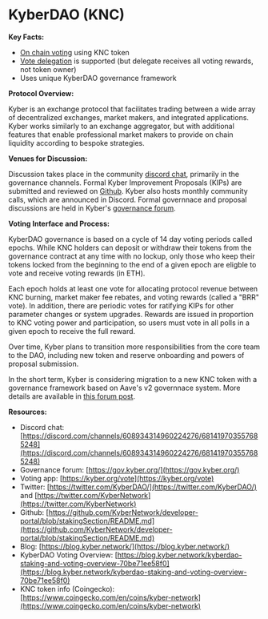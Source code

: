 # KyberDAO (KNC)

**Key Facts:**

* [On chain voting](https://tally.document360.io/docs/en/on-chain-vs-off-chain-voting) using KNC token
* [Vote delegation](https://tally.document360.io/docs/en/vote-delegation) is supported (but delegate receives all voting rewards, not token owner)
* Uses unique KyberDAO governance framework

**Protocol Overview:**

Kyber is an exchange protocol that facilitates trading between a wide array of decentralized exchanges, market makers, and integrated applications. Kyber works similarly to an exchange aggregator, but with additional features that enable professional market makers to provide on chain liquidity according to bespoke strategies.

**Venues for Discussion:**

Discussion takes place in the community [discord chat](https://discord.com/channels/608934314960224276/681419703557685248), primarily in the governance channels. Formal Kyber Improvement Proposals (KIPs) are submitted and reviewed on [Github](https://github.com/KyberNetwork/KIPs). Kyber also hosts monthly community calls, which are announced in Discord. Formal governnace and proposal discussions are held in Kyber's [governance forum](https://gov.kyber.org/).

**Voting Interface and Process:**

KyberDAO governance is based on a cycle of 14 day voting periods called epochs. While KNC holders can deposit or withdraw their tokens from the governance contract at any time with no lockup, only those who keep their tokens locked from the beginning to the end of a given epoch are eligble to vote and receive voting rewards (in ETH).

Each epoch holds at least one vote for allocating protocol revenue between KNC burning, market maker fee rebates, and voting rewards (called a "BRR" vote). In addition, there are periodic votes for ratifying KIPs for other parameter changes or system upgrades. Rewards are issued in proportion to KNC voting power and participation, so users must vote in all polls in a given epoch to receive the full reward.

Over time, Kyber plans to transition more responsibilities from the core team to the DAO, including new token and reserve onboarding and powers of proposal submission.

In the short term, Kyber is considering migration to a new KNC token with a governance framework based on Aave's v2 governnace system. More details are available in [this forum post](https://gov.kyber.org/t/knc-token-migration-upgrade-discussion/64).

**Resources:**

* Discord chat: [https://discord.com/channels/608934314960224276/681419703557685248](https://discord.com/channels/608934314960224276/681419703557685248)
* Governance forum: [https://gov.kyber.org/](https://gov.kyber.org/)
* Voting app: [https://kyber.org/vote](https://kyber.org/vote)
* Twitter: [https://twitter.com/KyberDAO/](https://twitter.com/KyberDAO/) and [https://twitter.com/KyberNetwork](https://twitter.com/KyberNetwork)
* Github: [https://github.com/KyberNetwork/developer-portal/blob/stakingSection/README.md](https://github.com/KyberNetwork/developer-portal/blob/stakingSection/README.md)
* Blog: [https://blog.kyber.network/](https://blog.kyber.network/)
* KyberDAO Voting Overview: [https://blog.kyber.network/kyberdao-staking-and-voting-overview-70be71ee58f0](https://blog.kyber.network/kyberdao-staking-and-voting-overview-70be71ee58f0)
* KNC token info (Coingecko): [https://www.coingecko.com/en/coins/kyber-network](https://www.coingecko.com/en/coins/kyber-network)
